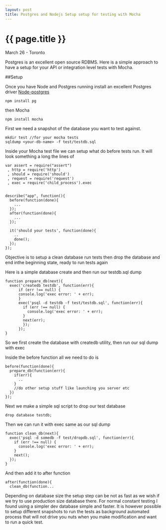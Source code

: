 ```yaml
---
layout: post
title: Postgres and Nodejs Setup setup for testing with Mocha
---
```


{{ page.title }}
================

<p class="meta">March 26 - Toronto</p>

Postgres is an excellent open source RDBMS. Here is a simple approach to have a setup for your API or integration level tests with Mocha.

##Setup

Once you have Node and Postgres running install an excellent Postgres driver [Node-postgres](https://github.com/brianc/node-postgres)

    npm install pg

then Mocha

    npm install mocha


First we need a snapshot of the database you want to test against.

    mkdir test //for your mocha tests
    sqldump <your-db-name> -f test/testdb.sql

Inside your Mocha test file we can setup what do before tests run. It will look something a long the lines of

    var assert = require("assert")
     , http = require('http')
     , should = require('should')
     , request = require('request')
     , exec = require('child_process').exec


    describe("app", function(){
      before(function(done){
        ...
      });
      after(function(done){
        ...
      });
    
      it('should your tests', function(done){
        ..
        done();
      });
    });

Objective is to setup a clean database run tests then drop the database and end inthe beginning state, ready to run tests again

Here is a simple database create and then run our testdb.sql dump

    function prepare_db(next){
      exec('createdb testdb', function(err){
          if (err !== null) {
          console.log('exec error: ' + err);
          }
          exec('psql -d testdb -f test/testdb.sql', function(err){
            if (err !== null) {
              console.log('exec error: ' + err);
            }
            next(err);
            });
          });
    }

So we first create the database with createdb utility, then run our sql dump with exec

Inside the before function all we need to do is

    before(function(done){
      prepare_db(function(err){
        if(err){
          ..
        }
        //do other setup stuff like launching you server etc
      })
    });

Next we make a simple sql script to drop our test database

    drop database testdb;

Then we can run it with exec same as our sql dump

    function clean_db(next){
      exec('psql -d somedb -f test/dropdb.sql', function(err){
        if (err !== null) {
          console.log('exec error: ' + err);
        }
        next();
      });
    }

And then add it to after function

    after(function(done){
      clean_db(function...

Depending on database size the setup step can be not as fast as we wish if we try to use production size database there. For normal constant testing I found using a simpler dev database simple and faster. It is however possible to setup different snapshots to run the tests as background automated process that will not drive you nuts when you make modification and want to run a quick test.
